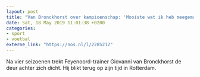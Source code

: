 ```yaml
---
layout: post
title: "Van Bronckhorst over kampioenschap: 'Mooiste wat ik heb meegemaakt'"
date: Sat, 18 May 2019 11:01:38 +0200
categories: 
- sport 
- voetbal 
externe_link: "https://nos.nl/l/2285212"
---
```


Na vier seizoenen trekt Feyenoord-trainer Giovanni van Bronckhorst de deur achter zich dicht. Hij blikt terug op zijn tijd in Rotterdam.
